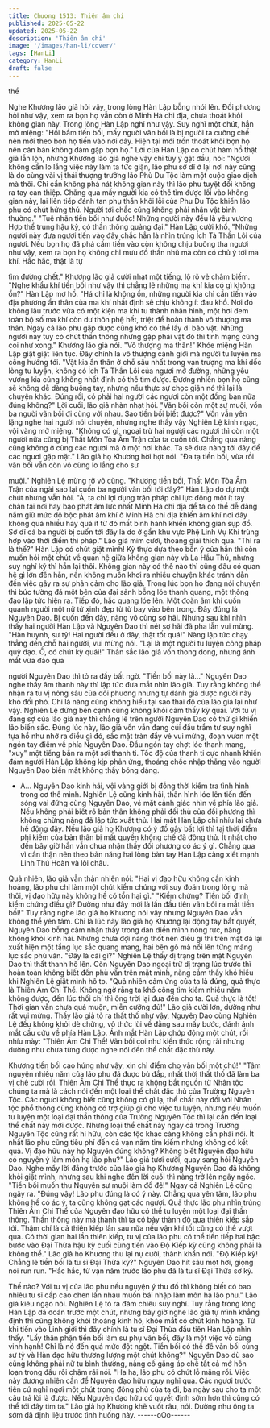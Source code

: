 ```yaml
---
title: Chương 1513: Thiên âm chi
published: 2025-05-22
updated: 2025-05-22
description: 'Thiên âm chi'
image: '/images/han-li/cover/'
tags: [HanLi]
category: HanLi
draft: false
---
```


thể

Nghe Khương lão giả hỏi vậy, trong lòng Hàn Lập bỗng nhói lên.
Đối phương hỏi như vậy, xem ra bọn họ vẫn còn ở Minh Hà chi
địa, chưa thoát khỏi không gian này.
Trong lòng Hàn Lập nghĩ như vậy. Suy nghĩ một chút, hắn mở
miệng:
"Hồi bẩm tiến bối, mấy người vãn bối là bị người ta cưỡng chế
nên mới theo bọn họ tiến vào nơi đây. Hiện tại mới trốn thoát khỏi
bọn họ nên căn bản không dám gặp bọn họ."
Lời của Hàn Lập có chút hàm hồ thật giả lẫn lộn, nhưng Khương
lão giả nghe vậy chỉ tùy ý gật đầu, nói:
"Ngươi không cần lo lắng việc này làm ta tức giận, lão phu sở dĩ ở
lại nơi này cũng là do cùng vài vị thái thượng trưởng lão Phù Du
Tộc làm một cuộc giao dịch mà thôi. Chỉ cần không phá nát không
gian này thì lão phu tuyệt đối không ra tay can thiệp. Chẳng qua
mấy người kia có thể tìm được lối vào không gian này, lại liên tiếp
đánh tan phụ thần khôi lỗi của Phu Du Tộc khiến lão phu có chút
hứng thú. Người tới chắc cũng không phải nhân vật bình thường."
"Tuệ nhãn tiền bối như đuốc! Những người này đều là yêu vương
Hợp thể trung hậu kỳ, có thần thông quảng đại." Hàn Lập cười
khổ.
"Những người này đưa ngươi tiến vào đây chắc hẳn là nhìn trúng
Ích Tà Thần Lôi của ngươi. Nếu bọn họ đã phá cấm tiến vào còn
không chịu buông tha ngươi như vậy, xem ra bọn họ không chỉ
mưu đồ thần nhũ mà còn có chủ ý tới ma khí. Hắc hắc, thật là tự

tìm đường chết." Khương lão giả cười nhạt một tiếng, lộ rõ vẻ
châm biếm.
"Nghe khẩu khí tiền bối như vậy thì chẳng lẽ những ma khí kia có
gì không ổn?" Hàn Lập mơ hồ.
"Há chỉ là không ổn, những người kia chỉ cần tiến vào địa phương
ẩn thân của ma khí nhất định sẽ chịu không ít đau khổ. Nơi đó
không lâu trước vừa có một kiện ma khí tu thành nhân hình, một
hơi đem toàn bộ số ma khí còn dư thôn phệ hết, triệt để hoàn
thành vô thượng ma thân. Ngay cả lão phu gặp được cũng khó có
thể lấy đi bảo vật. Những người này tuy có chút thần thông nhưng
gặp phải vật đó thì tính mạng cũng coi như xong." Khương lão giả
nói.
"Vô thượng ma thân!" Khóe miệng Hàn Lập giật giật liên tục.
Đây chính là vô thượng cảnh giới mà người tu luyện ma công
hướng tới.
"Vật kia ẩn thân ở chỗ sâu nhất trong vạn trượng ma khí dốc lòng
tu luyện, không có Ích Tà Thần Lôi của ngươi mở đường, những
yêu vương kia cũng không nhất định có thể tìm được. Đương
nhiên bọn họ cũng sẽ không dễ dàng buông tay, nhưng nếu thực
sự chọc giận nó thì lại là chuyện khác. Đúng rồi, có phải hai người
các ngươi còn một đồng bạn nữa đúng không?" Lời cuối, lão giả
nhàn nhạt hỏi.
"Vãn bối còn một sư muội, vốn ba người vãn bối đi cùng với nhau.
Sao tiền bối biết được?" Vốn vẫn yên lặng nghe hai người nói
chuyện, nhưng nghe thấy vậy Nghiên Lệ kinh ngạc, vội vàng mở
miệng.
"Không có gì, ngoại trừ hai người các ngươi thì còn một người
nữa cũng bị Thất Môn Tỏa Âm Trận của ta cuốn tới. Chẳng qua
nàng cũng không ở cùng các ngươi mà ở một nơi khác. Ta sẽ đưa
nàng tới đây để các ngươi gặp mặt." Lão giả họ Khương hời hợt
nói.
"Đa tạ tiền bối, vừa rồi vãn bối vẫn còn vô cùng lo lắng cho sư

muội." Nghiên Lệ mừng rỡ vô cùng.
"Khương tiền bối, Thất Môn Tỏa Âm Trận của ngài sao lại cuốn ba
người vãn bối tới đây?" Hàn Lập do dự một chút nhưng vẫn hỏi.
"À, ta chỉ lợi dụng trận pháp chi lực động một ít tay chân tại nơi
hay bạo phát âm lực nhất Minh Hà chi địa để ta có thể dễ dàng
nắm giữ mức độ bộc phát âm khí ở Minh Hà chi địa khiến âm khí
nơi đây không quá nhiều hay quá ít từ đó mất bình hành khiến
không gian sụp đổ. Sở dĩ cả ba người bị cuốn tới đây là do ở gần
khu vực Phệ Linh Vụ Khí trùng hợp vào thời điểm thi pháp." Lão
giả mỉm cười, thoáng giải thích qua.
"Thì ra là thế?" Hàn Lập có chút giật mình!
Kỳ thực dựa theo bổn ý của hắn thì còn muốn hỏi một chút về
quan hệ giữa không gian này và La Hầu Thú, nhưng suy nghĩ kỹ
thì hắn lại thôi.
Không gian này có thế nào thì cũng đâu có quan hệ gì lớn đến
hắn, nên không muốn khơi ra nhiều chuyện khác tránh dẫn đến
việc gây ra sự phản cảm cho lão giả.
Trong lúc bọn họ đang nói chuyện thì bức tường đá một bên của
đại sảnh bỗng lóe thanh quang, một thông đạo lập tức hiện ra.
Tiếp đó, hắc quang lóe lên. Một đoàn âm khí cuốn quanh người
một nữ tử xinh đẹp từ từ bay vào bên trong.
Đây đúng là Nguyên Dao.
Bị cuốn đến đây, nàng vô cùng sợ hãi. Nhưng sau khi nhìn thấy
hai người Hàn Lập và Nguyên Dao thì nét sợ hãi đã pha lẫn vui
mừng.
"Hàn huynh, sư tỷ! Hai người đều ở đây, thật tốt quá!" Nàng lập
tức chạy thẳng đến chỗ hai người, vui mừng nói.
"Lại là một người tu luyện công pháp quỷ đạo. Ồ, có chút kỳ quái!"
Thần sắc lão giả vốn thong dong, nhưng ánh mắt vừa đảo qua

người Nguyên Dao thì tỏ ra đầy bất ngờ.
"Tiền bối này là…" Nguyên Dao nghe thấy âm thanh này thì lập
tức đưa mắt nhìn lão giả. Tuy rằng không thể nhận ra tu vị nông
sâu của đối phương nhưng tự đánh giá được người này khó đối
phó. Chỉ là nàng cũng không hiểu tại sao thái độ của lão giả lại
như vậy.
Nghiên Lệ đứng bên cạnh cũng không khỏi cảm thấy kỳ quái.
Với tu vị đáng sợ của lão giả này thì chẳng lẽ trên người Nguyên
Dao có thứ gì khiến lão biến sắc.
Đúng lúc này, lão giả vốn vẫn đang cúi đầu trầm tư suy nghĩ tựa
hồ như nhớ ra điều gì đó, sắc mặt tràn đầy vẻ vui mừng, đoạn
vươn một ngón tay điểm về phía Nguyên Dao.
Đầu ngón tay chợt lóe thanh mang, "xuy" một tiếng bắn ra một sợi
thanh ti.
Tốc độ của thanh ti cực nhanh khiến đám người Hàn Lập không
kịp phản ứng, thoáng chốc nhập thẳng vào người Nguyên Dao
biến mất không thấy bóng dáng.
- A…
Nguyên Dao kinh hãi, vội vàng giới bị đồng thời kiểm tra tình hình
trong cơ thể mình.
Nghiên Lệ cũng kinh hãi, thân hình lóe lên tiến đến sóng vai đứng
cùng Nguyên Dao, vẻ mặt cảnh giác nhìn về phía lão giả. Nếu
không phải biết rõ bản thân không phải đối thủ của đối phương thì
không chừng nàng đã lập tức xuất thủ.
Hai mắt Hàn Lập chỉ nhíu lại chưa hề động đậy. Nếu lão giả họ
Khương có ý đồ gây bất lợi thì tại thời điểm phi kiếm của bản thân
bị mất quyền khống chế đã động thủ. Ít nhất cho đến bây giờ hắn
vẫn chưa nhận thấy đối phương có ác ý gì. Chẳng qua vì cẩn
thận nên theo bản năng hai lòng bàn tay Hàn Lập càng xiết mạnh
Linh Thú Hoàn và lôi châu.

Quả nhiên, lão giả vẫn thản nhiên nói:
"Hai vị đạo hữu không cần kinh hoảng, lão phu chỉ làm một chút
kiểm chứng với suy đoán trong lòng mà thôi, vị đạo hữu này
không hề có tổn hại gì."
"Kiểm chứng? Tiền bối định kiểm chứng điều gì? Dường như đây
mới là lần đầu tiên vãn bối ra mắt tiền bối!" Tuy rằng nghe lão giả
họ Khương nói vậy nhưng Nguyên Dao vẫn không thể yên tâm.
Chỉ là lúc này lão giả họ Khương lại động tay bắt quyết, Nguyên
Dao bỗng cảm nhận thấy trong đan điền mình nóng rực, nàng
không khỏi kinh hãi.
Nhưng chưa đợi nàng thốt nên điều gì thì trên mặt đã lại xuất hiện
một tầng lục sắc quang mang, hai bên gò mà nổi lên từng mảng
lục sắc phù văn.
"Đây là cái gì?" Nghiên Lệ thấy dị trạng trên mặt Nguyên Dao thì
thất thanh hô lên.
Còn Nguyên Dao ngoại trừ dị trạng lúc trước thì hoàn toàn không
biết đến phù văn trên mặt mình, nàng cảm thấy khó hiểu khi
Nghiên Lệ giật mình hô to.
"Quả nhiên cảm ứng của ta là đúng, quả thực là Thiên Âm Chi
Thể. Không ngờ rằng ta khổ công tìm kiếm nhiều năm không
được, đến lúc thối chí thì ông trời lại đưa đến cho ta. Quả thực là
tốt! Thời gian vẫn chưa quá muộn, miễn cưỡng đủ!" Lão giả cười
lớn, dường như rất vui mừng.
Thấy lão giả tỏ ra thất thố như vậy, Nguyên Dao cùng Nghiên Lệ
đều không khỏi dè chừng, vô thức lùi về đằng sau mấy bước,
đánh ánh mắt cầu cứu về phía Hàn Lập.
Ánh mắt Hàn Lập chớp động một chút, rồi nhíu mày:
"Thiên Âm Chi Thể! Vãn bối coi như kiến thức rộng rãi nhưng
dường như chưa từng được nghe nói đến thể chất đặc thù này.

Khương tiền bối cao hứng như vậy, xin chỉ điểm cho vãn bối một
chú!"
"Tâm nguyện nhiều năm của lão phu đã được bù đắp, nhất thời
thất thố đã làm ba vị chê cười rồi. Thiên Âm Chi Thể thực ra
không bắt nguồn từ Nhân tộc chúng ta mà là cách nói đến một
loại thể chất đặc thù của Trường Nguyên Tộc. Các ngươi không
biết cũng không có gì lạ, thể chất này đối với Nhân tộc phổ thông
cũng không có trợ giúp gì cho việc tu luyện, nhưng nếu muốn tu
luyện một loại đại thần thông của Trường Nguyên Tộc thì lại cần
đến loại thể chất này mới được.
Nhưng loại thể chất này ngay cả trong Trường Nguyên Tộc cũng
rất hi hữu, còn các tộc khác càng không cần phải nói. Ít nhất lão
phu cũng tiêu phí đến cả vạn năm tìm kiếm nhưng không có kết
quả. Vị đạo hữu này họ Nguyên đúng không? Không biết Nguyên
đạo hữu có nguyện ý làm môn hạ lão phu?" Lão giả tươi cười,
quay sang hỏi Nguyên Dao.
Nghe mấy lời đằng trước của lão giả họ Khương Nguyên Dao đã
không khỏi giật mình, nhưng sau khi nghe đến lời cuối thì nàng
trở lên ngây ngốc.
"Tiền bối muốn thu Nguyên sư muội làm đồ đệ!" Ngay cả Nghiên
Lệ cũng ngây ra.
"Đúng vậy! Lão phu đúng là có ý này. Chẳng qua yên tâm, lão phu
không hề có ác ý, ta cũng không gạt các ngươi. Quả thực lão phu
nhìn trúng Thiên Âm Chi Thể của Nguyên đạo hữu có thể tu luyện
một loại đại thần thông. Thần thông này mà thành thì ta có bảy
thành độ qua thiên kiếp sắp tới. Thậm chí là cả thiên kiếp lần sau
nữa nếu vận khí tốt cũng có thể vượt qua. Có thời gian hai lần
thiên kiếp, tu vị của lão phu có thể tiến tiếp hai bậc bước vào Đại
Thừa hậu kỳ cuối cùng tiến vào Độ Kiếp kỳ cũng không phải là
không thể." Lão giả họ Khương thu lại nụ cười, thành khẩn nói.
"Độ Kiếp kỳ! Chẳng lẽ tiền bối là tu sĩ Đại Thừa kỳ?" Nguyên Dao
hít sâu một hơi, giọng nói run run.
"Hắc hắc, từ vạn năm trước lão phu đã là tu sĩ Đại Thừa sơ kỳ.

Thế nào? Với tu vị của lão phu nếu nguyện ý thu đồ thì không biết
có bao nhiêu tu sĩ cấp cao chen lấn nhau muốn bái nhập làm môn
hạ lão phu." Lão giả kiêu ngạo nói.
Nghiên Lệ tỏ ra đăm chiêu suy nghĩ.
Tuy rằng trong lòng Hàn Lập đã đoán trước một chút, nhưng bây
giờ nghe lão giả tự mình khẳng định thì cũng không khỏi thoáng
kinh hô, khóe mắt có chút kinh hoàng.
Từ khi tiến vào Linh giới thì đây chính là tu sĩ Đại Thừa đầu tiên
Hàn Lập nhìn thấy.
"Lấy thân phận tiền bối làm sư phụ vãn bối, đây là một việc vô
cùng vinh hạnh! Chỉ là nó đến quá mức đột ngột. Tiền bối có thể
để vãn bối cùng sư tỷ và Hàn đạo hữu thương lượng một chút
không?" Nguyên Dao dù sao cũng không phải nữ tu bình thường,
nàng cố gắng áp chế tất cả mớ hỗn loạn trong đầu rồi chậm rãi
nói.
"Ha ha, lão phu có chút lỗ mãng rồi. Việc này đương nhiên cần để
Nguyên đạo hữu nguy nghĩ qua. Các ngươi trước tiên cứ nghỉ
ngơi một chút trong động phủ của ta đi, ba ngày sau cho ta một
câu trả lời là được. Nếu Nguyên đạo hữu có quyết định sớm hơn
thì cũng có thể tới đây tìm ta." Lão giả họ Khương khẽ vuốt râu,
nói. Dường như ông ta sớm đã định liệu trước tình huống này.
------oOo------
